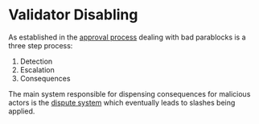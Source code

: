 # Validator Disabling

As established in the [approval process](protocol-approval.md) dealing with bad parablocks is a three step process:

1. Detection
1. Escalation
1. Consequences

The main system responsible for dispensing consequences for malicious actors is the [dispute system](protocol-disputes.md) which eventually leads to slashes being applied.